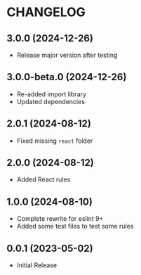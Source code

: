 CHANGELOG
=========

## 3.0.0 (2024-12-26)
* Release major version after testing

## 3.0.0-beta.0 (2024-12-26)
* Re-added import library
* Updated dependencies

## 2.0.1 (2024-08-12)
* Fixed missing `react` folder

## 2.0.0 (2024-08-12)
* Added React rules

## 1.0.0 (2024-08-10)
* Complete rewrite for eslint 9+
* Added some test files to test some rules

## 0.0.1 (2023-05-02)
* Initial Release

